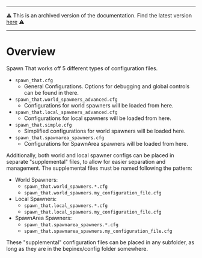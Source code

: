 ----

⚠️ This is an archived version of the documentation. Find the latest version [here](/configs/general/intro.html) ⚠️

----

# Overview

Spawn That works off 5 different types of configuration files.

- `spawn_that.cfg`
	- General Configurations. Options for debugging and global controls can be found in there.
- `spawn_that.world_spawners_advanced.cfg`
	- Configurations for world spawners will be loaded from here.
- `spawn_that.local_spawners_advanced.cfg`
	- Configurations for local spawners will be loaded from here.
- `spawn_that.simple.cfg`
	- Simplified configurations for world spawners will be loaded here.
- `spawn_that.spawnarea_spawners.cfg`
	- Configurations for SpawnArea spawners will be loaded from here.

Additionally, both world and local spawner configs can be placed in separate "supplemental" files, to allow for easier separation and management.
The supplemental files must be named following the pattern:
- World Spawners: 
	- `spawn_that.world_spawners.*.cfg`
	- `spawn_that.world_spawners.my_configuration_file.cfg`
- Local Spawners: 
	- `spawn_that.local_spawners.*.cfg`
	- `spawn_that.local_spawners.my_configuration_file.cfg`
- SpawnArea Spawners: 
	- `spawn_that.spawnarea_spawners.*.cfg`
	- `spawn_that.spawnarea_spawners.my_configuration_file.cfg`

These "supplemental" configuration files can be placed in any subfolder, as long as they are in the bepinex/config folder somewhere.